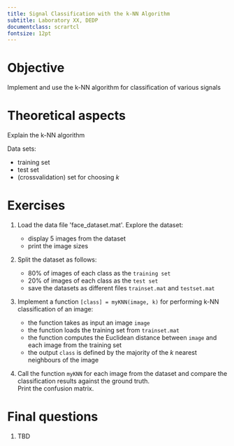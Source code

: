 ```yaml
---
title: Signal Classification with the k-NN Algorithm
subtitle: Laboratory XX, DEDP
documentclass: scrartcl
fontsize: 12pt
---
```



# Objective

Implement and use the k-NN algorithm for classification of various signals

# Theoretical aspects

Explain the k-NN algorithm

Data sets:

- training set
- test set
- (crossvalidation) set for choosing $k$


# Exercises

1. Load the data file 'face_dataset.mat'. Explore the dataset:
    - display 5 images from the dataset
    - print the image sizes
    
2. Split the dataset as follows:
    - 80% of images of each class as the ``training set``
    - 20% of images of each class as the ``test set``
    - save the datasets as different files ``trainset.mat`` and ``testset.mat``
    
3. Implement a function ``[class] = myKNN(image, k)`` for performing k-NN classification of an image:
    - the function takes as input an image ``image``
    - the function loads the training set from ``trainset.mat``
    - the function computes the Euclidean distance between ``image`` and each image from the training set
    - the output ``class`` is defined by the majority of the $k$ nearest neighbours of the image
    
4. Call the function ``myKNN`` for each image from the dataset and compare the classification results against the ground truth.    
Print the confusion matrix.
    
	
# Final questions

1. TBD
